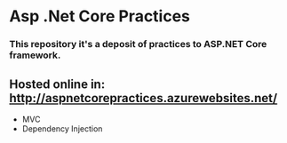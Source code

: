 # Asp .Net Core Practices
### This repository it's a deposit of practices to ASP.NET Core framework.

## Hosted online in: http://aspnetcorepractices.azurewebsites.net/

* MVC
* Dependency Injection